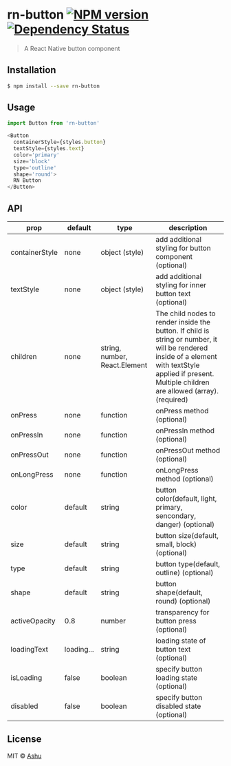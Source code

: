 # rn-button [![NPM version][npm-image]][npm-url]  [![Dependency Status][daviddm-image]][daviddm-url]
> A React Native button component

## Installation

```sh
$ npm install --save rn-button
```

## Usage

```js
import Button from 'rn-button'

<Button
  containerStyle={styles.button}
  textStyle={styles.text}
  color='primary'
  size='block'
  type='outline'
  shape='round'>
  RN Button
</Button>
```


## API

| prop | default | type | description |
| ---- | ---- | ----| ---- |
| containerStyle | none | object (style) | add additional styling for button component (optional) |
| textStyle | none | object (style) | add additional styling for inner button text (optional) |
| children | none | string, number, React.Element | The child nodes to render inside the button. If child is string or number, it will be rendered inside of a <Text> element with textStyle applied if present. Multiple children are allowed (array). (required) |
| onPress | none | function | onPress method (optional) |
| onPressIn | none | function | onPressIn method (optional) |
| onPressOut | none | function | onPressOut method (optional) |
| onLongPress | none | function | onLongPress method (optional) |
| color | default | string | button color(default, light, primary, sencondary, danger) (optional) |
| size | default | string | button size(default, small, block) (optional) |
| type | default | string | button type(default, outline) (optional) |
| shape | default | string | button shape(default, round) (optional) |
| activeOpacity | 0.8 | number | transparency for button press (optional) |
| loadingText | loading... | string | loading state of button text (optional) |
| isLoading | false | boolean | specify button loading state (optional) |
| disabled | false | boolean | specify button disabled state (optional) |

## License

MIT © [Ashu](aaaaaashu.me)


[npm-image]: https://badge.fury.io/js/rn-button.svg
[npm-url]: https://npmjs.org/package/rn-button
[travis-image]: https://travis-ci.org/Aaaaaashu/rn-button.svg?branch=master
[travis-url]: https://travis-ci.org/Aaaaaashu/rn-button
[daviddm-image]: https://david-dm.org/Aaaaaashu/rn-button.svg?theme=shields.io
[daviddm-url]: https://david-dm.org/Aaaaaashu/rn-button
[coveralls-image]: https://coveralls.io/repos/Aaaaaashu/rn-button/badge.svg
[coveralls-url]: https://coveralls.io/r/Aaaaaashu/rn-button

